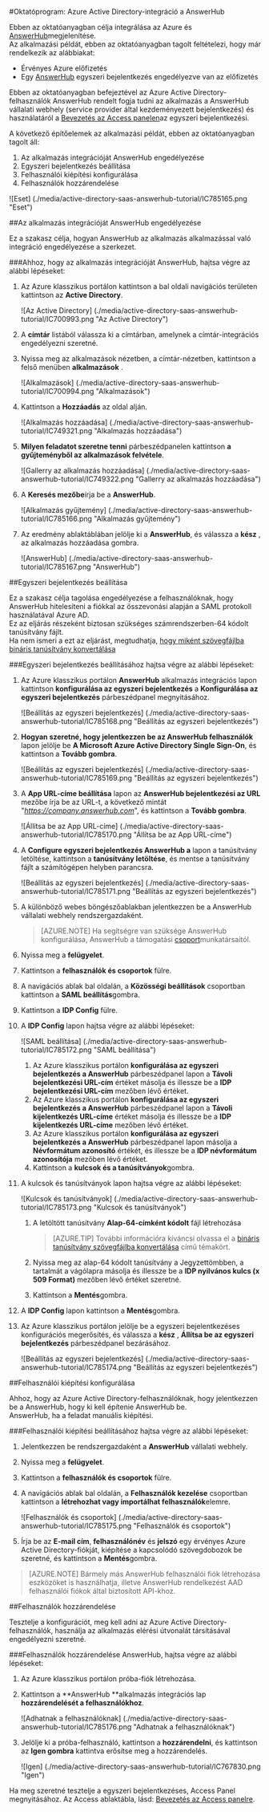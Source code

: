 <properties 
    pageTitle="Oktatóprogram: Azure Active Directory-integráció a AnswerHub |} Microsoft Azure" 
    description="Megtudhatja, hogyan használhatja a AnswerHub az Azure Active Directory ahhoz, hogy az egyszeri bejelentkezés, automatikus kiépítési és az egyéb!" 
    services="active-directory" 
    authors="jeevansd"  
    documentationCenter="na" 
    manager="femila"/>
<tags 
    ms.service="active-directory" 
    ms.devlang="na" 
    ms.topic="article" 
    ms.tgt_pltfrm="na" 
    ms.workload="identity" 
    ms.date="10/10/2016" 
    ms.author="jeedes" />

#<a name="tutorial-azure-active-directory-integration-with-answerhub"></a>Oktatóprogram: Azure Active Directory-integráció a AnswerHub

Ebben az oktatóanyagban célja integrálása az Azure és [AnswerHub](http://www.dzonesoftware.com/products/answerhub-question-answer-software)megjelenítése.  
Az alkalmazási példát, ebben az oktatóanyagban tagolt feltételezi, hogy már rendelkezik az alábbiakat:

-   Érvényes Azure előfizetés
-   Egy [AnswerHub](http://www.dzonesoftware.com/products/answerhub-question-answer-software) egyszeri bejelentkezés engedélyezve van az előfizetés

Ebben az oktatóanyagban befejeztével az Azure Active Directory-felhasználók AnswerHub rendelt fogja tudni az alkalmazás a AnswerHub vállalati webhely (service provider által kezdeményezett bejelentkezés) és használatáról a [Bevezetés az Access panelen](active-directory-saas-access-panel-introduction.md)az egyszeri bejelentkezési.

A következő építőelemek az alkalmazási példát, ebben az oktatóanyagban tagolt áll:

1.  Az alkalmazás integrációját AnswerHub engedélyezése
2.  Egyszeri bejelentkezés beállítása
3.  Felhasználói kiépítési konfigurálása
4.  Felhasználók hozzárendelése

![Eset] (./media/active-directory-saas-answerhub-tutorial/IC785165.png "Eset")

##<a name="enabling-the-application-integration-for-answerhub"></a>Az alkalmazás integrációját AnswerHub engedélyezése

Ez a szakasz célja, hogyan AnswerHub az alkalmazás alkalmazással való integráció engedélyezése a szerkezet.

###<a name="to-enable-the-application-integration-for-answerhub-perform-the-following-steps"></a>Ahhoz, hogy az alkalmazás integrációját AnswerHub, hajtsa végre az alábbi lépéseket:

1.  Az Azure klasszikus portálon kattintson a bal oldali navigációs területen kattintson az **Active Directory**.

    ![Az Active Directory] (./media/active-directory-saas-answerhub-tutorial/IC700993.png "Az Active Directory")

2.  A **címtár** listából válassza ki a címtárban, amelynek a címtár-integrációs engedélyezni szeretné.

3.  Nyissa meg az alkalmazások nézetben, a címtár-nézetben, kattintson a felső menüben **alkalmazások** .

    ![Alkalmazások] (./media/active-directory-saas-answerhub-tutorial/IC700994.png "Alkalmazások")

4.  Kattintson a **Hozzáadás** az oldal alján.

    ![Alkalmazás hozzáadása] (./media/active-directory-saas-answerhub-tutorial/IC749321.png "Alkalmazás hozzáadása")

5.  **Milyen feladatot szeretne tenni** párbeszédpanelen kattintson **a gyűjteményből az alkalmazások felvétele**.

    ![Gallerry az alkalmazás hozzáadása] (./media/active-directory-saas-answerhub-tutorial/IC749322.png "Gallerry az alkalmazás hozzáadása")

6.  A **Keresés mezőbe**írja be a **AnswerHub**.

    ![Alkalmazás gyűjtemény] (./media/active-directory-saas-answerhub-tutorial/IC785166.png "Alkalmazás gyűjtemény")

7.  Az eredmény ablaktáblában jelölje ki a **AnswerHub**, és válassza a **kész** , az alkalmazás hozzáadása gombra.

    ![AnswerHub] (./media/active-directory-saas-answerhub-tutorial/IC785167.png "AnswerHub")

##<a name="configuring-single-sign-on"></a>Egyszeri bejelentkezés beállítása

Ez a szakasz célja tagolása engedélyezése a felhasználóknak, hogy AnswerHub hitelesíteni a fiókkal az összevonási alapján a SAML protokoll használatával Azure AD.  
Ez az eljárás részeként biztosan szükséges számrendszerben-64 kódolt tanúsítvány fájlt.  
Ha nem ismeri a ezt az eljárást, megtudhatja, [hogy miként szövegfájlba bináris tanúsítvány konvertálása](http://youtu.be/PlgrzUZ-Y1o)

###<a name="to-configure-single-sign-on-perform-the-following-steps"></a>Egyszeri bejelentkezés beállításához hajtsa végre az alábbi lépéseket:

1.  Az Azure klasszikus portálon **AnswerHub** alkalmazás integrációs lapon kattintson **konfigurálása az egyszeri bejelentkezés** a **Konfigurálása az egyszeri bejelentkezés** párbeszédpanel megnyitásához.

    ![Beállítás az egyszeri bejelentkezés] (./media/active-directory-saas-answerhub-tutorial/IC785168.png "Beállítás az egyszeri bejelentkezés")

2.  **Hogyan szeretné, hogy jelentkezzen be az AnswerHub felhasználók** lapon jelölje be **A Microsoft Azure Active Directory Single Sign-On**, és kattintson a **Tovább gombra**.

    ![Beállítás az egyszeri bejelentkezés] (./media/active-directory-saas-answerhub-tutorial/IC785169.png "Beállítás az egyszeri bejelentkezés")

3.  A **App URL-címe beállítása** lapon az **AnswerHub bejelentkezési az URL** mezőbe írja be az URL-t, a következő mintát "*https://company.answerhub.com*", és kattintson a **Tovább gombra**.

    ![Állítsa be az App URL-címe] (./media/active-directory-saas-answerhub-tutorial/IC785170.png "Állítsa be az App URL-címe")

4.  A **Configure egyszeri bejelentkezés AnswerHub a** lapon a tanúsítvány letöltése, kattintson a **tanúsítvány letöltése**, és mentse a tanúsítvány fájlt a számítógépen helyben parancsra.

    ![Beállítás az egyszeri bejelentkezés] (./media/active-directory-saas-answerhub-tutorial/IC785171.png "Beállítás az egyszeri bejelentkezés")

5.  A különböző webes böngészőablakban jelentkezzen be a AnswerHub vállalati webhely rendszergazdaként.
    >[AZURE.NOTE] Ha segítségre van szüksége AnswerHub konfigurálása, AnswerHub a támogatási [csoport](mailto:success@answerhub.com. )munkatársaitól.








6.  Nyissa meg a **felügyelet**.

7.  Kattintson a **felhasználók és csoportok** fülre.

8.  A navigációs ablak bal oldalán, a **Közösségi beállítások** csoportban kattintson a **SAML beállítás**gombra.

9.  Kattintson a **IDP Config** fülre.

10. A **IDP Config** lapon hajtsa végre az alábbi lépéseket:

    ![SAML beállítása] (./media/active-directory-saas-answerhub-tutorial/IC785172.png "SAML beállítása")

    1.  Az Azure klasszikus portálon **konfigurálása az egyszeri bejelentkezés a AnswerHub** párbeszédpanel lapon a **Távoli bejelentkezési URL-cím** értéket másolja és illessze be a **IDP bejelentkezési URL-cím** mezőben lévő értéket.
    2.  Az Azure klasszikus portálon **konfigurálása az egyszeri bejelentkezés a AnswerHub** párbeszédpanel lapon a **Távoli kijelentkezés URL-címe** értéket másolja és illessze be a **IDP kijelentkezés URL-címe** mezőben lévő értéket.
    3.  Az Azure klasszikus portálon **konfigurálása az egyszeri bejelentkezés a AnswerHub** párbeszédpanel lapon másolja a **Névformátum azonosító** értékét, és illessze be a **IDP névformátum azonosítója** mezőben lévő értéket.
    4.  Kattintson a **kulcsok és a tanúsítványok**gombra.

11. A kulcsok és tanúsítványok lapon hajtsa végre az alábbi lépéseket:

    ![Kulcsok és tanúsítványok] (./media/active-directory-saas-answerhub-tutorial/IC785173.png "Kulcsok és tanúsítványok")

    1.  A letöltött tanúsítvány **Alap-64-címként kódolt** fájl létrehozása  

        >[AZURE.TIP] További információra kíváncsi olvassa el a [bináris tanúsítvány szövegfájlba konvertálása](http://youtu.be/PlgrzUZ-Y1o) című témakört.

    2.  Nyissa meg az alap-64 kódolt tanúsítvány a Jegyzettömbben, a tartalmát a vágólapra másolja és illessze be a **IDP nyilvános kulcs (x 509 Format)** mezőben lévő értéket szeretné.
    3.  Kattintson a **Mentés**gombra.

12. A **IDP Config** lapon kattintson a **Mentés**gombra.

13. Az Azure klasszikus portálon jelölje be a egyszeri bejelentkezéses konfigurációs megerősítés, és válassza a **kész** , **Állítsa be az egyszeri bejelentkezés** párbeszédpanel bezárásához.

    ![Beállítás az egyszeri bejelentkezés] (./media/active-directory-saas-answerhub-tutorial/IC785174.png "Beállítás az egyszeri bejelentkezés")

##<a name="configuring-user-provisioning"></a>Felhasználói kiépítési konfigurálása

Ahhoz, hogy az Azure Active Directory-felhasználóknak, hogy jelentkezzen be a AnswerHub, hogy ki kell építenie AnswerHub be.  
AnswerHub, ha a feladat manuális kiépítési.

###<a name="to-configure-user-provisioning-perform-the-following-steps"></a>Felhasználói kiépítési beállításához hajtsa végre az alábbi lépéseket:

1.  Jelentkezzen be rendszergazdaként a **AnswerHub** vállalati webhely.

2.  Nyissa meg a **felügyelet**.

3.  Kattintson a **felhasználók és csoportok** fülre.

4.  A navigációs ablak bal oldalán, a **Felhasználók kezelése** csoportban kattintson a **létrehozhat vagy importálhat felhasználók**elemre.

    ![Felhasználók és csoportok] (./media/active-directory-saas-answerhub-tutorial/IC785175.png "Felhasználók és csoportok")

5.  Írja be az **E-mail cím**, **felhasználónév** és **jelszó** egy érvényes Azure Active Directory-fiókját, kiépítése a kapcsolódó szövegdobozok be szeretné, és kattintson a **Mentés**gombra.

>[AZURE.NOTE] Bármely más AnswerHub felhasználói fiók létrehozása eszközöket is használhatja, illetve AnswerHub rendelkezést AAD felhasználói fiókok által biztosított API-khoz.

##<a name="assigning-users"></a>Felhasználók hozzárendelése

Tesztelje a konfigurációt, meg kell adni az Azure Active Directory-felhasználók, használja az alkalmazás elérési útvonalát társításával engedélyezni szeretné.

###<a name="to-assign-users-to-answerhub-perform-the-following-steps"></a>Felhasználók hozzárendelése AnswerHub, hajtsa végre az alábbi lépéseket:

1.  Az Azure klasszikus portálon próba-fiók létrehozása.

2.  Kattintson a **AnswerHub **alkalmazás integrációs lap **hozzárendelését a felhasználókhoz**.

    ![Adhatnak a felhasználóknak] (./media/active-directory-saas-answerhub-tutorial/IC785176.png "Adhatnak a felhasználóknak")

3.  Jelölje ki a próba-felhasználó, kattintson a **hozzárendelni**, és kattintson az **Igen gombra** kattintva erősítse meg a hozzárendelés.

    ![Igen] (./media/active-directory-saas-answerhub-tutorial/IC767830.png "Igen")

Ha meg szeretné tesztelje a egyszeri bejelentkezéses, Access Panel megnyitásához. Az Access ablaktábla, lásd: [Bevezetés az Access panelre](active-directory-saas-access-panel-introduction.md).
